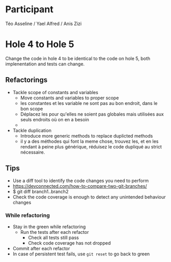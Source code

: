 # Participant

Téo Asseline / Yael Alfred / Anis Zizi

# Hole 4 to Hole 5

Change the code in hole 4 to be identical to the code on hole 5, both implenentation and tests can change.

## Refactorings

- Tackle scope of constants and variables
  - Move constants and variables to proper scope
  - les constantes et les variable ne sont pas au bon endroit, dans le bon scope
  - Déplacez les pour qu'elles ne soient pas globales mais utilisées aux seuls endroits où on en a besoin
  - 
- Tackle duplication
  - Introduce more generic methods to replace duplicted methods
  - il y a des méthodes qui font la meme chose, trouvez les, et en les rendant à peine plus générique, réduisez le code dupliqué au strict nécessaire.

## Tips

- Use a diff tool to identify the code changes you need to perform
-  https://devconnected.com/how-to-compare-two-git-branches/
- $ git diff branch1..branch2
- Check the code coverage is enough to detect any unintended behaviour changes

### While refactoring

- Stay in the green while refactoring
  - Run the tests after each refactor
    - Check all tests still pass
    - Check code coverage has not dropped
- Commit after each refactor
- In case of persistent test fails, use `git reset` to go back to green
